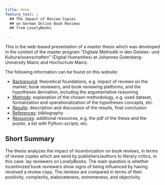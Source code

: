 ```yaml
---
title: Home
feature_text: |
  ## The Impact of Review Copies 
  ## on German Online Book Reviews
  ## from LovelyBooks
  
---
```


This is the web-based presentation of a master thesis which was developed in the context of the master program "Digitale Methodik in den Geistes- und Kulturwissenschaften" (Digital Humanities) at Johannes Gutenberg-University Mainz and Hochschule Mainz. 

The following information can be found on this website:
- [Background](./background/): theoretical foundations, e.g. impact of reviews on the market, book reviewers, and book reviewing platforms, and the hypotheses derivation, including the argumentative reasoning
- [Methods](./methods/): explanation of the chosen methodology, e.g. used dataset, formalization and operationalization of the hypotheses concepts, etc.
- [Results](./results/): description and discussion of the results, final conclusion
- [References](./references/): bibliography
- [Resources](./resources/): additional resources, e.g. the pdf of the thesis and the poster, a list with Python-scripts, etc.

## Short Summary
The thesis analyzes the impact of incentivization on book reviews, in terms of review copies which are send by publishers/authors to literary critics, in this case: lay reviewers on LovelyBooks. The main question is whether incentivized book reviewers show signs of being influenced by having received a review copy. The reviews are compared in terms of their positivity, complexity, elaborateness, extremeness, and objectivity.



